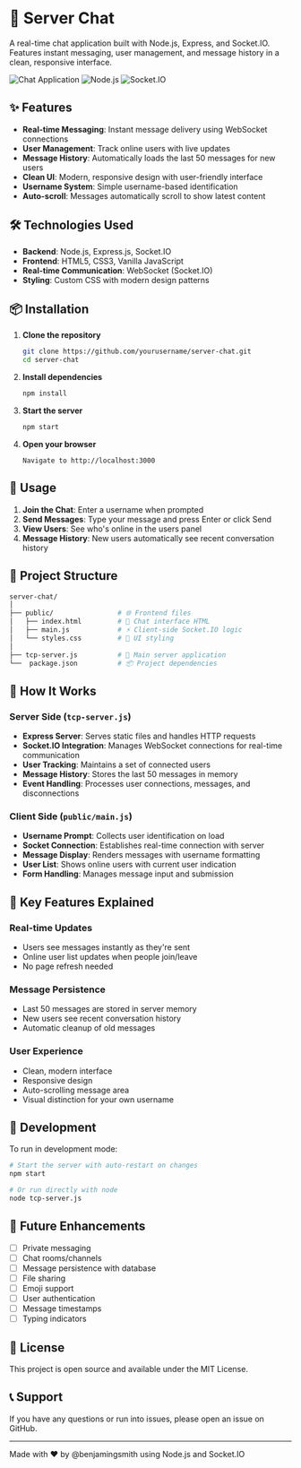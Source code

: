 # 🚀 Server Chat

A real-time chat application built with Node.js, Express, and Socket.IO. Features instant messaging, user management, and message history in a clean, responsive interface.

![Chat Application](https://img.shields.io/badge/status-active-success.svg)
![Node.js](https://img.shields.io/badge/node-%3E%3D14.0.0-brightgreen.svg)
![Socket.IO](https://img.shields.io/badge/socket.io-4.8.1-blue.svg)

## ✨ Features

- **Real-time Messaging**: Instant message delivery using WebSocket connections
- **User Management**: Track online users with live updates
- **Message History**: Automatically loads the last 50 messages for new users
- **Clean UI**: Modern, responsive design with user-friendly interface
- **Username System**: Simple username-based identification
- **Auto-scroll**: Messages automatically scroll to show latest content

## 🛠️ Technologies Used

- **Backend**: Node.js, Express.js, Socket.IO
- **Frontend**: HTML5, CSS3, Vanilla JavaScript
- **Real-time Communication**: WebSocket (Socket.IO)
- **Styling**: Custom CSS with modern design patterns

## 📦 Installation

1. **Clone the repository**
   ```bash
   git clone https://github.com/yourusername/server-chat.git
   cd server-chat
   ```

2. **Install dependencies**
   ```bash
   npm install
   ```

3. **Start the server**
   ```bash
   npm start
   ```

4. **Open your browser**
   ```
   Navigate to http://localhost:3000
   ```

## 🎯 Usage

1. **Join the Chat**: Enter a username when prompted
2. **Send Messages**: Type your message and press Enter or click Send
3. **View Users**: See who's online in the users panel
4. **Message History**: New users automatically see recent conversation history

## 📁 Project Structure

```bash
server-chat/
│
├── public/                # 🌐 Frontend files
│   ├── index.html         # 📄 Chat interface HTML
│   ├── main.js            # ⚡ Client-side Socket.IO logic  
│   └── styles.css         # 🎨 UI styling
│
├── tcp-server.js          # 🚀 Main server application
└──  package.json          # 📦 Project dependencies
```

## 🔧 How It Works

### Server Side (`tcp-server.js`)
- **Express Server**: Serves static files and handles HTTP requests
- **Socket.IO Integration**: Manages WebSocket connections for real-time communication
- **User Tracking**: Maintains a set of connected users
- **Message History**: Stores the last 50 messages in memory
- **Event Handling**: Processes user connections, messages, and disconnections

### Client Side (`public/main.js`)
- **Username Prompt**: Collects user identification on load
- **Socket Connection**: Establishes real-time connection with server
- **Message Display**: Renders messages with username formatting
- **User List**: Shows online users with current user indication
- **Form Handling**: Manages message input and submission

## 🌟 Key Features Explained

### Real-time Updates
- Users see messages instantly as they're sent
- Online user list updates when people join/leave
- No page refresh needed

### Message Persistence
- Last 50 messages are stored in server memory
- New users see recent conversation history
- Automatic cleanup of old messages

### User Experience
- Clean, modern interface
- Responsive design
- Auto-scrolling message area
- Visual distinction for your own username

## 🚀 Development

To run in development mode:

```bash
# Start the server with auto-restart on changes
npm start

# Or run directly with node
node tcp-server.js
```

## 📝 Future Enhancements

- [ ] Private messaging
- [ ] Chat rooms/channels
- [ ] Message persistence with database
- [ ] File sharing
- [ ] Emoji support
- [ ] User authentication
- [ ] Message timestamps
- [ ] Typing indicators

## 📄 License

This project is open source and available under the MIT License.

## 📞 Support

If you have any questions or run into issues, please open an issue on GitHub.

---

Made with ❤️ by @benjamingsmith using Node.js and Socket.IO